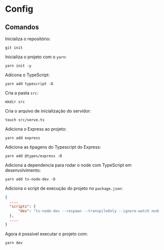 # Config
## Comandos

Inicializa o repositório:

`git init`

Inicializa o projeto com o `yarn`:

`yarn init -y`

Adicona o TypeScript:

`yarn add typescript -D`

Cria a pasta `src`:

`mkdir src`

Cria o arquivo de inicialização do servidor:

`touch src/serve.ts`

Adiciona o Express ao projeto:

`yarn add express`

Adiciona as tipagens do Typescript do Express:

`yarn add @types/express -D`

Adiciona a dependencia para rodar o node com  TypeScript em desenvolvimento:

`yarn add ts-node-dev -D`

Adiciona o script de execução do projeto no `package.json`:

```json
{
  ....
  "scripts": {
      "dev": "ts-node-dev --respawn --transpileOnly --ignore-watch node_modules --no-notify src/serve.ts"
  },
  ....
}
```

Agora é possível executar o projeto com:

`yarn dev`
